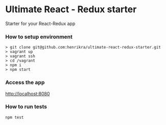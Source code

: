 # Ultimate React - Redux starter

Starter for your React-Redux app

### How to setup environment

```
> git clone git@github.com:henrikra/ultimate-react-redux-starter.git
> vagrant up
> vagrant ssh
> cd /vagrant
> npm i
> npm start
```

### Access the app
[http://localhost:8080](http://localhost:8080)

### How to run tests
`npm test`
